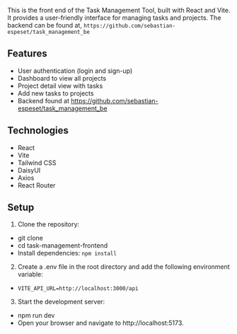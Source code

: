This is the front end of the Task Management Tool, built with React and Vite. It provides a user-friendly interface for managing tasks and projects. The backend can be found at, `https://github.com/sebastian-espeset/task_management_be`

## Features

- User authentication (login and sign-up)
- Dashboard to view all projects
- Project detail view with tasks
- Add new tasks to projects
- Backend found at https://github.com/sebastian-espeset/task_management_be
## Technologies

- React
- Vite
- Tailwind CSS
- DaisyUI
- Axios
- React Router

## Setup

1. Clone the repository:
  - git clone 
  - cd task-management-frontend
  - Install dependencies: `npm install`

2. Create a .env file in the root directory and add the following environment variable:
  - `VITE_API_URL=http://localhost:3000/api`


3. Start the development server:
  - npm run dev
  - Open your browser and navigate to http://localhost:5173.
